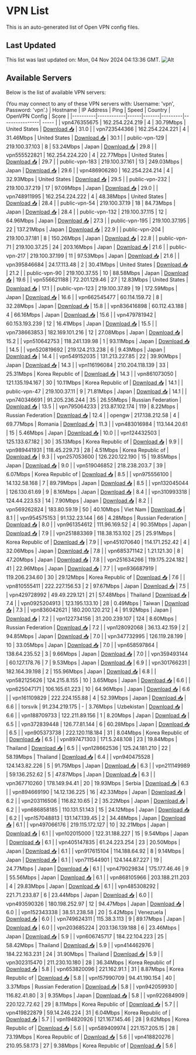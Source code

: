 # VPN List

This is an auto-generated list of Open VPN config files.

## Last Updated

This list was last updated on: Mon, 04 Nov 2024 04:13:36 GMT.
![Alt](https://repobeats.axiom.co/api/embed/186b98318ef1479477931607c1ad7d823f12451f.svg "Repobeats analytics image")

## Available Servers

Below is the list of available VPN servers:

(You may connect to any of these VPN servers with: Username: 'vpn', Password: 'vpn'.)
| Hostname | IP Address | Ping | Speed | Country | OpenVPN Config | Score |
|----------|------------|------|-------|---------|----------------| ----- |
| vpn476355675 | 162.254.224.219 | 4 | 30.79Mbps | United States | [Download 📥](./configs/server_0_US.ovpn) | 31.0 |
| vpn723544366 | 162.254.224.221 | 4 | 31.46Mbps | United States | [Download 📥](./configs/server_1_US.ovpn) | 30.1 |
| public-vpn-129 | 219.100.37.103 | 8 | 53.24Mbps | Japan | [Download 📥](./configs/server_2_JP.ovpn) | 29.8 |
| vpn555522821 | 162.254.224.220 | 4 | 22.77Mbps | United States | [Download 📥](./configs/server_3_US.ovpn) | 29.7 |
| public-vpn-183 | 219.100.37.161 | 13 | 249.03Mbps | Japan | [Download 📥](./configs/server_4_JP.ovpn) | 29.6 |
| vpn486906280 | 162.254.224.214 | 4 | 32.93Mbps | United States | [Download 📥](./configs/server_5_US.ovpn) | 29.5 |
| public-vpn-232 | 219.100.37.219 | 17 | 97.09Mbps | Japan | [Download 📥](./configs/server_6_JP.ovpn) | 29.0 |
| vpn748911995 | 162.254.224.222 | 4 | 48.38Mbps | United States | [Download 📥](./configs/server_7_US.ovpn) | 28.4 |
| public-vpn-54 | 219.100.37.19 | 18 | 84.73Mbps | Japan | [Download 📥](./configs/server_8_JP.ovpn) | 28.4 |
| public-vpn-132 | 219.100.37.115 | 12 | 64.96Mbps | Japan | [Download 📥](./configs/server_9_JP.ovpn) | 27.3 |
| public-vpn-195 | 219.100.37.195 | 22 | 137.21Mbps | Japan | [Download 📥](./configs/server_10_JP.ovpn) | 22.9 |
| public-vpn-204 | 219.100.37.181 | 8 | 150.26Mbps | Japan | [Download 📥](./configs/server_11_JP.ovpn) | 22.8 |
| public-vpn-71 | 219.100.37.25 | 24 | 203.16Mbps | Japan | [Download 📥](./configs/server_12_JP.ovpn) | 21.6 |
| public-vpn-217 | 219.100.37.199 | 11 | 97.53Mbps | Japan | [Download 📥](./configs/server_13_JP.ovpn) | 21.6 |
| vpn395846684 | 24.17.113.48 | 2 | 30.41Mbps | United States | [Download 📥](./configs/server_14_US.ovpn) | 21.2 |
| public-vpn-90 | 219.100.37.55 | 10 | 88.58Mbps | Japan | [Download 📥](./configs/server_15_JP.ovpn) | 19.6 |
| vpn556621188 | 72.201.129.46 | 27 | 12.83Mbps | United States | [Download 📥](./configs/server_16_US.ovpn) | 17.1 |
| public-vpn-123 | 219.100.37.89 | 19 | 172.59Mbps | Japan | [Download 📥](./configs/server_17_JP.ovpn) | 16.6 |
| vpn662545477 | 60.114.159.72 | 8 | 32.28Mbps | Japan | [Download 📥](./configs/server_18_JP.ovpn) | 15.8 |
| vpn836416898 | 60.112.43.188 | 4 | 66.16Mbps | Japan | [Download 📥](./configs/server_19_JP.ovpn) | 15.6 |
| vpn479781942 | 60.153.193.239 | 12 | 16.41Mbps | Japan | [Download 📥](./configs/server_20_JP.ovpn) | 15.5 |
| vpn738663853 | 182.169.101.216 | 12 | 27.08Mbps | Japan | [Download 📥](./configs/server_21_JP.ovpn) | 15.2 |
| vpn510642753 | 118.241.139.98 | 1 | 93.11Mbps | Japan | [Download 📥](./configs/server_22_JP.ovpn) | 14.5 |
| vpn520819692 | 219.124.213.238 | 6 | 9.43Mbps | Japan | [Download 📥](./configs/server_23_JP.ovpn) | 14.4 |
| vpn549152035 | 131.213.227.85 | 22 | 39.90Mbps | Japan | [Download 📥](./configs/server_24_JP.ovpn) | 14.3 |
| vpn116196084 | 210.204.118.139 | 33 | 25.31Mbps | Korea Republic of | [Download 📥](./configs/server_25_KR.ovpn) | 14.3 |
| vpn861073050 | 121.135.194.167 | 30 | 10.11Mbps | Korea Republic of | [Download 📥](./configs/server_26_KR.ovpn) | 14.1 |
| public-vpn-47 | 219.100.37.11 | 9 | 71.81Mbps | Japan | [Download 📥](./configs/server_27_JP.ovpn) | 14.1 |
| vpn740346691 | 91.205.236.244 | 35 | 26.55Mbps | Russian Federation | [Download 📥](./configs/server_28_RU.ovpn) | 13.5 |
| vpn795064233 | 213.87.102.174 | 119 | 8.22Mbps | Russian Federation | [Download 📥](./configs/server_29_RU.ovpn) | 12.4 |
| opengw | 217.138.212.58 | 4 | 69.77Mbps | Romania | [Download 📥](./configs/server_30_RO.ovpn) | 11.3 |
| vpn483016984 | 113.144.20.61 | 15 | 5.46Mbps | Japan | [Download 📥](./configs/server_31_JP.ovpn) | 10.0 |
| vpn124432503 | 125.133.67.182 | 30 | 35.13Mbps | Korea Republic of | [Download 📥](./configs/server_32_KR.ovpn) | 9.9 |
| vpn989441931 | 118.45.229.73 | 28 | 4.51Mbps | Korea Republic of | [Download 📥](./configs/server_33_KR.ovpn) | 9.3 |
| vpn257053600 | 126.220.122.190 | 15 | 19.85Mbps | Japan | [Download 📥](./configs/server_34_JP.ovpn) | 9.0 |
| vpn519046852 | 218.238.203.7 | 39 | 6.07Mbps | Korea Republic of | [Download 📥](./configs/server_35_KR.ovpn) | 8.5 |
| vpn975556100 | 14.132.58.168 | 7 | 89.79Mbps | Japan | [Download 📥](./configs/server_36_JP.ovpn) | 8.5 |
| vpn132045044 | 126.130.61.69 | 9 | 8.16Mbps | Japan | [Download 📥](./configs/server_37_JP.ovpn) | 8.4 |
| vpn310993318 | 124.44.223.53 | 14 | 7.90Mbps | Japan | [Download 📥](./configs/server_38_JP.ovpn) | 8.2 |
| vpn569262824 | 183.80.59.19 | 50 | 40.10Mbps | Viet Nam | [Download 📥](./configs/server_39_VN.ovpn) | 8.1 |
| vpn954575153 | 91.132.23.144 | 66 | 4.28Mbps | Russian Federation | [Download 📥](./configs/server_40_RU.ovpn) | 8.0 |
| vpn961354612 | 111.96.169.52 | 4 | 90.35Mbps | Japan | [Download 📥](./configs/server_41_JP.ovpn) | 7.9 |
| vpn251883369 | 118.38.153.102 | 25 | 25.91Mbps | Korea Republic of | [Download 📥](./configs/server_42_KR.ovpn) | 7.9 |
| vpn451070640 | 114.171.252.42 | 4 | 32.06Mbps | Japan | [Download 📥](./configs/server_43_JP.ovpn) | 7.8 |
| vpn685371142 | 1.21.121.30 | 8 | 47.20Mbps | Japan | [Download 📥](./configs/server_44_JP.ovpn) | 7.8 |
| vpn251634266 | 119.175.224.182 | 41 | 22.96Mbps | Japan | [Download 📥](./configs/server_45_JP.ovpn) | 7.7 |
| vpn936687919 | 119.206.234.60 | 30 | 29.12Mbps | Korea Republic of | [Download 📥](./configs/server_46_KR.ovpn) | 7.6 |
| vpn810555411 | 222.227.156.53 | 2 | 97.67Mbps | Japan | [Download 📥](./configs/server_47_JP.ovpn) | 7.5 |
| vpn429728992 | 49.49.229.121 | 21 | 57.48Mbps | Thailand | [Download 📥](./configs/server_48_TH.ovpn) | 7.4 |
| vpn0925204913 | 123.195.133.10 | 28 | 0.49Mbps | Taiwan | [Download 📥](./configs/server_49_TW.ovpn) | 7.3 |
| vpn836042621 | 180.200.120.212 | 4 | 91.92Mbps | Japan | [Download 📥](./configs/server_50_JP.ovpn) | 7.2 |
| vpn122734156 | 31.200.239.107 | 124 | 8.60Mbps | Russian Federation | [Download 📥](./configs/server_51_RU.ovpn) | 7.2 |
| vpn128092068 | 36.13.42.159 | 2 | 94.85Mbps | Japan | [Download 📥](./configs/server_52_JP.ovpn) | 7.0 |
| vpn347732995 | 126.119.28.199 | 10 | 33.05Mbps | Japan | [Download 📥](./configs/server_53_JP.ovpn) | 7.0 |
| vpn658597864 | 138.64.235.52 | 3 | 9.66Mbps | Japan | [Download 📥](./configs/server_54_JP.ovpn) | 7.0 |
| vpn359493144 | 60.127.178.76 | 7 | 9.53Mbps | Japan | [Download 📥](./configs/server_55_JP.ovpn) | 6.9 |
| vpn301766231 | 182.164.39.198 | 2 | 155.96Mbps | Japan | [Download 📥](./configs/server_56_JP.ovpn) | 6.8 |
| vpn582125626 | 124.215.8.155 | 10 | 3.65Mbps | Japan | [Download 📥](./configs/server_57_JP.ovpn) | 6.6 |
| vpn625047171 | 106.165.61.223 | 10 | 64.96Mbps | Japan | [Download 📥](./configs/server_58_JP.ovpn) | 6.6 |
| vpn161109829 | 222.224.155.88 | 4 | 52.39Mbps | Japan | [Download 📥](./configs/server_59_JP.ovpn) | 6.6 |
| torsvik | 91.234.219.175 | - | 3.76Mbps | Uzbekistan | [Download 📥](./configs/server_60_UZ.ovpn) | 6.6 |
| vpn188709733 | 122.211.89.156 | 1 | 8.20Mbps | Japan | [Download 📥](./configs/server_61_JP.ovpn) | 6.5 |
| vpn372839448 | 126.77.81.144 | 6 | 60.28Mbps | Japan | [Download 📥](./configs/server_62_JP.ovpn) | 6.5 |
| vpn905373738 | 222.120.118.184 | 31 | 8.04Mbps | Korea Republic of | [Download 📥](./configs/server_63_KR.ovpn) | 6.5 |
| vpn897471303 | 171.5.248.108 | 23 | 19.84Mbps | Thailand | [Download 📥](./configs/server_64_TH.ovpn) | 6.5 |
| vpn128662536 | 125.24.181.210 | 22 | 58.19Mbps | Thailand | [Download 📥](./configs/server_65_TH.ovpn) | 6.4 |
| vpn940475528 | 124.143.82.226 | 5 | 91.75Mbps | Japan | [Download 📥](./configs/server_66_JP.ovpn) | 6.3 |
| vpn211149989 | 59.136.252.62 | 5 | 47.87Mbps | Japan | [Download 📥](./configs/server_67_JP.ovpn) | 6.3 |
| vpn367710260 | 178.149.94.41 | 20 | 19.93Mbps | Serbia | [Download 📥](./configs/server_68_RS.ovpn) | 6.3 |
| vpn894669190 | 14.12.136.225 | 16 | 42.33Mbps | Japan | [Download 📥](./configs/server_69_JP.ovpn) | 6.2 |
| vpn203116506 | 116.82.10.65 | 2 | 35.22Mbps | Japan | [Download 📥](./configs/server_70_JP.ovpn) | 6.2 |
| vpn686858185 | 110.131.51.143 | 15 | 24.12Mbps | Japan | [Download 📥](./configs/server_71_JP.ovpn) | 6.2 |
| vpn157048813 | 131.147.139.45 | 2 | 34.48Mbps | Japan | [Download 📥](./configs/server_72_JP.ovpn) | 6.1 |
| vpn497066176 | 219.115.172.127 | 10 | 32.21Mbps | Japan | [Download 📥](./configs/server_73_JP.ovpn) | 6.1 |
| vpn102015000 | 122.31.188.227 | 15 | 9.54Mbps | Japan | [Download 📥](./configs/server_74_JP.ovpn) | 6.1 |
| vpn405147835 | 61.24.223.254 | 23 | 20.50Mbps | Japan | [Download 📥](./configs/server_75_JP.ovpn) | 6.1 |
| vpn917615104 | 114.188.64.92 | 8 | 9.14Mbps | Japan | [Download 📥](./configs/server_76_JP.ovpn) | 6.1 |
| vpn711544901 | 124.144.87.227 | 19 | 24.77Mbps | Japan | [Download 📥](./configs/server_77_JP.ovpn) | 6.1 |
| vpn479029834 | 175.177.46.46 | 9 | 55.56Mbps | Japan | [Download 📥](./configs/server_78_JP.ovpn) | 6.1 |
| vpn868105966 | 203.188.211.203 | 4 | 29.83Mbps | Japan | [Download 📥](./configs/server_79_JP.ovpn) | 6.1 |
| vpn485308292 | 221.71.233.87 | 6 | 23.44Mbps | Japan | [Download 📥](./configs/server_80_JP.ovpn) | 6.0 |
| vpn493590326 | 180.198.252.97 | 12 | 94.47Mbps | Japan | [Download 📥](./configs/server_81_JP.ovpn) | 6.0 |
| vpn152343338 | 38.51.238.58 | 20 | 5.42Mbps | Venezuela | [Download 📥](./configs/server_82_VE.ovpn) | 6.0 |
| vpn749624311 | 115.38.3.113 | 9 | 89.17Mbps | Japan | [Download 📥](./configs/server_83_JP.ovpn) | 6.0 |
| vpn203685224 | 203.136.139.188 | 6 | 23.46Mbps | Japan | [Download 📥](./configs/server_84_JP.ovpn) | 5.9 |
| vpn606745717 | 184.22.104.223 | 25 | 58.42Mbps | Thailand | [Download 📥](./configs/server_85_TH.ovpn) | 5.9 |
| vpn414462976 | 184.22.163.231 | 24 | 31.90Mbps | Thailand | [Download 📥](./configs/server_86_TH.ovpn) | 5.9 |
| vpn302315470 | 211.230.10.180 | 28 | 36.34Mbps | Korea Republic of | [Download 📥](./configs/server_87_KR.ovpn) | 5.8 |
| vpn653820096 | 221.162.91.1 | 31 | 8.87Mbps | Korea Republic of | [Download 📥](./configs/server_88_KR.ovpn) | 5.8 |
| vpn157990709 | 94.41.190.154 | 40 | 3.37Mbps | Russian Federation | [Download 📥](./configs/server_89_RU.ovpn) | 5.8 |
| vpn942059930 | 116.82.41.80 | 3 | 9.35Mbps | Japan | [Download 📥](./configs/server_90_JP.ovpn) | 5.8 |
| vpn922684909 | 220.122.72.62 | 29 | 8.11Mbps | Korea Republic of | [Download 📥](./configs/server_91_KR.ovpn) | 5.7 |
| vpn419822879 | 59.14.246.224 | 31 | 6.04Mbps | Korea Republic of | [Download 📥](./configs/server_92_KR.ovpn) | 5.7 |
| vpn194820926 | 121.167.145.46 | 28 | 9.62Mbps | Korea Republic of | [Download 📥](./configs/server_93_KR.ovpn) | 5.6 |
| vpn589409974 | 221.157.205.15 | 28 | 73.19Mbps | Korea Republic of | [Download 📥](./configs/server_94_KR.ovpn) | 5.6 |
| vpn418820276 | 210.95.58.173 | 27 | 9.38Mbps | Korea Republic of | [Download 📥](./configs/server_95_KR.ovpn) | 5.6 |
